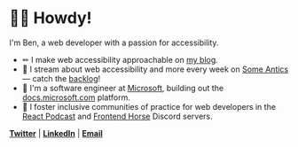 # 👋🏻 Howdy!

I'm Ben, a web developer with a passion for accessibility.

* ✏ I make web accessibility approachable on [my blog](https://benmyers.dev).
* 🎥 I stream about web accessibility and more every week on [Some Antics](https://twitch.tv/SomeAnticsDev) — catch the [backlog](https://someantics.dev/youtube)!
* 📑 I'm a software engineer at [Microsoft](https://careers.microsoft.com), building out the [docs.microsoft.com](https://docs.microsoft.com) platform.
* 💛 I foster inclusive communities of practice for web developers in the [React Podcast](https://discord.gg/lunchdev) and [Frontend Horse](https://frontend.horse/chat) Discord servers.

**[Twitter](https://twitter.com/BenDMyers)** | **[LinkedIn](https://linkedin.com/in/BenDMyers)** | **[Email](mailto:ben@benmyers.dev)**

